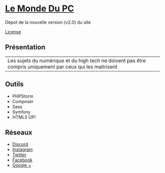# [Le Monde Du PC](https://www.lemondedupc.fr)
Dépot de la nouvelle version (v2.0) du site 

[License](https://github.com/NielsTRS/LeMondeDuPC/blob/master/LICENSE)

## Présentation
<table>
<tr>
<td>
Les sujets du numérique et du high tech ne doivent pas être compris uniquement par ceux qui les maitrisent
</tr>
</table>

## Outils
* PHPStorm
* Composer
* Sass
* Symfony
* HTML5 UP!

## Réseaux
* [Discord](https://discord.gg/ZvXtxqD)
* [Instagram](https://www.instagram.com/lemondedupc.fr/)
* [Twitter](https://twitter.com/LeMondeDuPC)
* [Facebook](https://www.facebook.com/LeMondeDuPC.niels)
* [Google +](https://plus.google.com/118314622020307114416)
